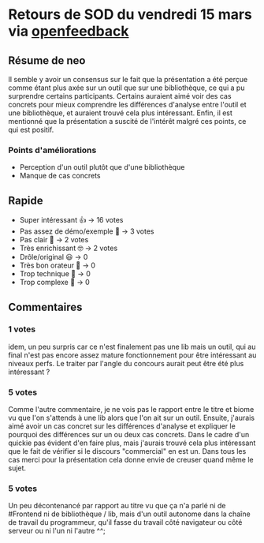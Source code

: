 # Retours de SOD du vendredi 15 mars via [openfeedback](https://openfeedback.io/k2lAdlmSTPWkl7NS8xO9)

## Résume de neo

Il semble y avoir un consensus sur le fait que la présentation a été perçue comme étant plus axée sur un outil que sur une bibliothèque, ce qui a pu surprendre certains participants. Certains auraient aimé voir des cas concrets pour mieux comprendre les différences d'analyse entre l'outil et une bibliothèque, et auraient trouvé cela plus intéressant. Enfin, il est mentionné que la présentation a suscité de l'intérêt malgré ces points, ce qui est positif.

### Points d'améliorations

- Perception d'un outil plutôt que d'une bibliothèque
- Manque de cas concrets

## Rapide

- Super intéressant 👍 -> 16 votes
- Pas assez de démo/exemple 🤔 -> 3 votes
- Pas clair 🧐 -> 2 votes
- Très enrichissant 🤓 -> 2 votes
- Drôle/original 😃 -> 0
- Très bon orateur 👏 -> 0
- Trop technique 🤖 -> 0
- Trop complexe 🤯 -> 0

## Commentaires

### 1 votes

idem, un peu surpris car ce n'est finalement pas une lib mais un outil, qui au final n'est pas encore assez mature fonctionnement pour être intéressant au niveaux perfs.
Le traiter par l'angle du concours aurait peut être été plus intéressant ?

### 5 votes

Comme l'autre commentaire, je ne vois pas le rapport entre le titre et biome vu que l'on s'attends à une lib alors que l'on ait sur un outil.
Ensuite, j'aurais aimé avoir un cas concret sur les différences d'analyse et expliquer le pourquoi des différences sur un ou deux cas concrets. Dans le cadre d'un quickie pas évident d'en faire plus, mais j'aurais trouvé cela plus intéressant que le fait de vérifier si le discours "commercial" en est un.
Dans tous les cas merci pour la présentation cela donne envie de creuser quand même le sujet.

### 5 votes

Un peu décontenancé par rapport au titre vu que ça n'a parlé ni de #Frontend ni de bibliothèque / lib, mais d'un outil autonome dans la chaîne de travail du programmeur, qu'il fasse du travail côté navigateur ou côté serveur ou ni l'un ni l'autre ^^;
